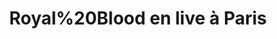 ---
layout: live
title: "Royal%20Blood en live &agrave; Paris"
number: 131
liveid: royal-blood-paris
videoid: OFG2q9m0bfE
qui: Royal%20Blood
ou: Paris
ip: 217.138.207.234
created_at: 2021-05-02T18:14:56.011Z
permalink: 131-royal-blood-paris
---